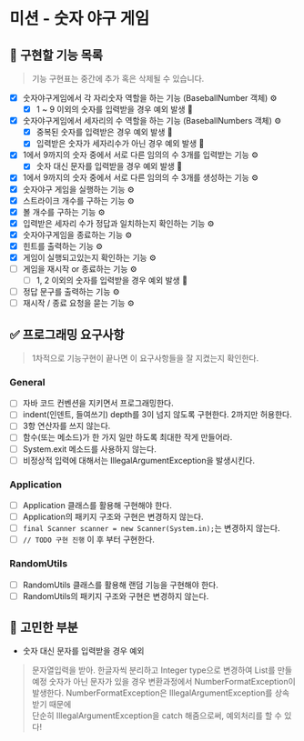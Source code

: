 # 미션 - 숫자 야구 게임

## 🎯 구현할 기능 목록 

> 기능 구현표는 중간에 추가 혹은 삭제될 수 있습니다.  

- [x] 숫자야구게임에서 각 자리숫자 역할을 하는 기능 (BaseballNumber 객체) ⚙️ 
    - [x] 1 ~ 9 이외의 숫자를 입력받을 경우 예외 발생 🚨
- [x] 숫자야구게임에서 세자리의 수 역할을 하는 기능 (BaseballNumbers 객체) ⚙️
    - [x] 중복된 숫자를 입력받은 경우 예외 발생 🚨 
    - [x] 입력받은 숫자가 세자리수가 아닌 경우 예외 발생 🚨
- [x] 1에서 9까지의 숫자 중에서 서로 다른 임의의 수 3개를 입력받는 기능 ⚙️
    - [x] 숫자 대신 문자를 입력받을 경우 예외 발생 🚨 
- [x] 1에서 9까지의 숫자 중에서 서로 다른 임의의 수 3개를 생성하는 기능 ⚙️
- [x] 숫자야구 게임을 실행하는 기능 ⚙️
- [x] 스트라이크 개수를 구하는 기능 ⚙️
- [x] 볼 개수를 구하는 기능 ⚙️
- [x] 입력받은 세자리 수가 정답과 일치하는지 확인하는 기능 ⚙️ 
- [x] 숫자야구게임을 종료하는 기능 ⚙️ 
- [x] 힌트를 출력하는 기능 ⚙️
- [x] 게임이 실행되고있는지 확인하는 기능 ⚙️ 
- [ ] 게임을 재시작 or 종료하는 기능 ⚙️   
    - [ ] 1, 2 이외의 숫자를 입력받을 경우 예외 발생 🚨 
- [ ] 정답 문구를 출력하는 기능 ⚙️ 
- [ ] 재시작 / 종료 요청을 묻는 기능 ⚙️  

## ✅ 프로그래밍 요구사항
> 1차적으로 기능구현이 끝나면 이 요구사항들을 잘 지켰는지 확인한다. 

### General 
- [ ] 자바 코드 컨벤션을 지키면서 프로그래밍한다.
- [ ] indent(인덴트, 들여쓰기) depth를 3이 넘지 않도록 구현한다. 2까지만 허용한다.
- [ ] 3항 연산자를 쓰지 않는다.
- [ ] 함수(또는 메소드)가 한 가지 일만 하도록 최대한 작게 만들어라.
- [ ] System.exit 메소드를 사용하지 않는다.
- [ ] 비정상적 입력에 대해서는 IllegalArgumentException을 발생시킨다.

### Application 
- [ ] Application 클래스를 활용해 구현해야 한다.
- [ ] Application의 패키지 구조와 구현은 변경하지 않는다.
- [ ] `final Scanner scanner = new Scanner(System.in);`는 변경하지 않는다.
- [ ] `// TODO 구현 진행` 이 후 부터 구현한다.

### RandomUtils
- [ ] RandomUtils 클래스를 활용해 랜덤 기능을 구현해야 한다.
- [ ] RandomUtils의 패키지 구조와 구현은 변경하지 않는다.

## 🤔 고민한 부분 
* 숫자 대신 문자를 입력받을 경우 예외 
> 문자열입력을 받아. 한글자씩 분리하고 Integer type으로 변경하여 List를 만들 예정 
> 숫자가 아닌 문자가 있을 경우 변환과정에서 NumberFormatException이 발생한다. 
> NumberFormatException은 IllegalArgumentException를 상속받기 때문에  
> 단순히 IllegalArgumentException을 catch 해줌으로써, 예외처리를 할 수 있다! 
